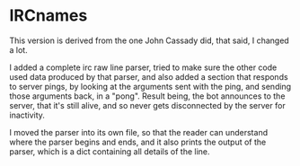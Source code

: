 # IRCnames

This version is derived from the one John Cassady did, that said,
I changed a lot.

I added a complete irc raw line parser, tried to make sure the other
code used data produced by that parser, and also added a section that
responds to server pings, by looking at the arguments sent with the
ping, and sending those arguments back, in a "pong". Result being, the
bot announces to the server, that it's still alive, and so never gets
disconnected by the server for inactivity.

I moved the parser into its own file, so that the reader can understand
where the parser begins and ends, and it also prints the output of the
parser, which is a dict containing all details of the line.
